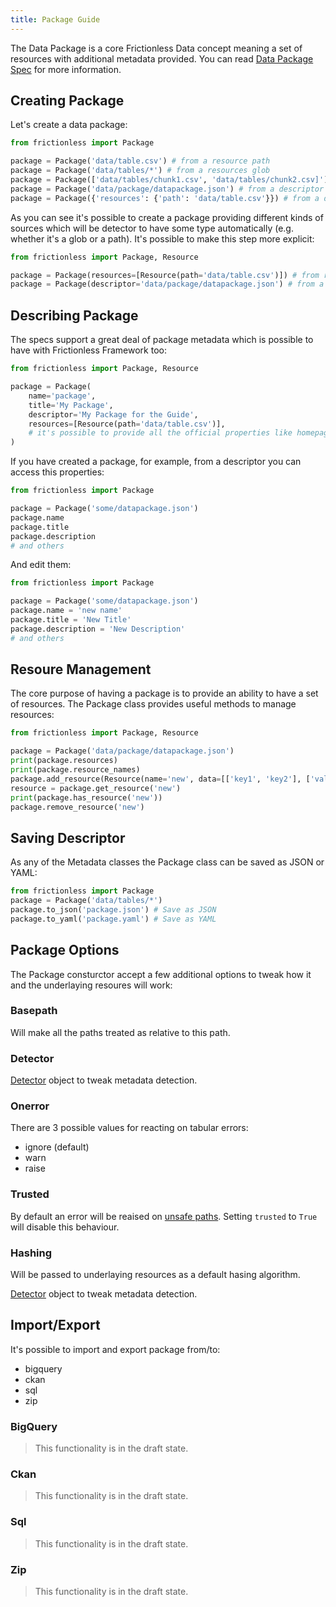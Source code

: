 ```yaml
---
title: Package Guide
---
```


The Data Package is a core Frictionless Data concept meaning a set of resources with additional metadata provided. You can read [Data Package Spec](https://specs.frictionlessdata.io/data-package/) for more information.

## Creating Package

Let's create a data package:

```python title="Python"
from frictionless import Package

package = Package('data/table.csv') # from a resource path
package = Package('data/tables/*') # from a resources glob
package = Package(['data/tables/chunk1.csv', 'data/tables/chunk2.csv]') # from a list
package = Package('data/package/datapackage.json') # from a descriptor path
package = Package({'resources': {'path': 'data/table.csv'}}) # from a descriptor
```

As you can see it's possible to create a package providing different kinds of sources which will be detector to have some type automatically (e.g. whether it's a glob or a path). It's possible to make this step more explicit:

```python title="Python"
from frictionless import Package, Resource

package = Package(resources=[Resource(path='data/table.csv')]) # from resources
package = Package(descriptor='data/package/datapackage.json') # from a descriptor
```

## Describing Package

The specs support a great deal of package metadata which is possible to have with Frictionless Framework too:

```python title="Python"
from frictionless import Package, Resource

package = Package(
    name='package',
    title='My Package',
    descriptor='My Package for the Guide',
    resources=[Resource(path='data/table.csv')],
    # it's possible to provide all the official properties like homepage, version, etc
)
```

If you have created a package, for example, from a descriptor you can access this properties:

```python title="Python"
from frictionless import Package

package = Package('some/datapackage.json')
package.name
package.title
package.description
# and others
```

And edit them:

```python title="Python"
from frictionless import Package

package = Package('some/datapackage.json')
package.name = 'new name'
package.title = 'New Title'
package.description = 'New Description'
# and others
```

## Resoure Management

The core purpose of having a package is to provide an ability to have a set of resources. The Package class provides useful methods to manage resources:


```python title="Python"
from frictionless import Package, Resource

package = Package('data/package/datapackage.json')
print(package.resources)
print(package.resource_names)
package.add_resource(Resource(name='new', data=[['key1', 'key2'], ['val1', 'val2']]))
resource = package.get_resource('new')
print(package.has_resource('new'))
package.remove_resource('new')
```

## Saving Descriptor

As any of the Metadata classes the Package class can be saved as JSON or YAML:

```python title="Python"
from frictionless import Package
package = Package('data/tables/*')
package.to_json('package.json') # Save as JSON
package.to_yaml('package.yaml') # Save as YAML
```

## Package Options

The Package consturctor accept a few additional options to tweak how it and the underlaying resoures will work:

### Basepath

Will make all the paths treated as relative to this path.

### Detector

[Detector](detector-guide.md) object to tweak metadata detection.

### Onerror

There are 3 possible values for reacting on tabular errors:
- ignore (default)
- warn
- raise

### Trusted

By default an error will be reaised on [unsafe paths](https://specs.frictionlessdata.io/data-resource/#url-or-path). Setting `trusted` to `True` will disable this behaviour.

### Hashing

Will be passed to underlaying resources as a default hasing algorithm.

[Detector](detector-guide.md) object to tweak metadata detection.

## Import/Export

It's possible to import and export package from/to:
- bigquery
- ckan
- sql
- zip

### BigQuery

> This functionality is in the draft state.

### Ckan

> This functionality is in the draft state.

### Sql

> This functionality is in the draft state.

### Zip

> This functionality is in the draft state.
